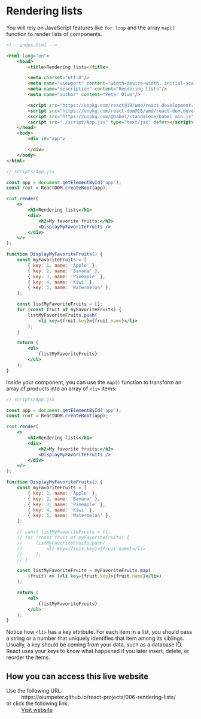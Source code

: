 
# Rendering lists

You will rely on JavaScript features like `for loop` and the array `map()` function to render lists of components.

```html
<!-- index.html -->

<html lang="en">
    <head>
        <title>Rendering lists</title>

        <meta charset="utf-8"/>
        <meta name="viewport" content="width=device-width, initial-scale=1"/>
        <meta name="description" content="Rendering lists"/>
        <meta name="author" content="Peter Olum"/>

        <script src="https://unpkg.com/react@18/umd/react.development.js" defer></script>
        <script src="https://unpkg.com/react-dom@18/umd/react-dom.development.js" defer></script>
        <script src="https://unpkg.com/@babel/standalone/babel.min.js" defer></script>
        <script src="./script/App.jsx" type="text/jsx" defer></script>
    </head>
    <body>
        <div id="app">

        </div>
    </body>
</html>
```

```jsx
// scripts/App.jsx

const app = document.getElementById('app');
const root = ReactDOM.createRoot(app);

root.render(
    <>
        <h1>Rendering lists</h1>
        <div>
            <h2>My favorite fruits:</h2>
            <DisplayMyFavoriteFruits />
        </div>
    </>
);

function DisplayMyFavoriteFruits() {
    const myFavoriteFruits = [
        { key: 1, name: 'Apple' },
        { key: 2, name: 'Banana' },
        { key: 3, name: 'Pineaple' },
        { key: 4, name: 'Kiwi' },
        { key: 5, name: 'Watermelon' },
    ];

    const listMyFavoriteFruits = [];
    for (const fruit of myFavoriteFruits) {
        listMyFavoriteFruits.push(
            <li key={fruit.key}>{fruit.name}</li>
        );
    }

    return (
        <ul>
            {listMyFavoriteFruits}
        </ul>
    );
}
```

Inside your component, you can use the `map()` function to transform an array of products into an array of `<li>` items:

```jsx
// scripts/App.jsx

const app = document.getElementById('app');
const root = ReactDOM.createRoot(app);

root.render(
    <>
        <h1>Rendering lists</h1>
        <div>
            <h2>My favorite fruits:</h2>
            <DisplayMyFavoriteFruits />
        </div>
    </>
);

function DisplayMyFavoriteFruits() {
    const myFavoriteFruits = [
        { key: 1, name: 'Apple' },
        { key: 2, name: 'Banana' },
        { key: 3, name: 'Pineaple' },
        { key: 4, name: 'Kiwi' },
        { key: 5, name: 'Watermelon' },
    ];

    // const listMyFavoriteFruits = [];
    // for (const fruit of myFavoriteFruits) {
    //     listMyFavoriteFruits.push(
    //         <li key={fruit.key}>{fruit.name}</li>
    //     );
    // }

    const listMyFavoriteFruits = myFavoriteFruits.map(
        (fruit) => (<li key={fruit.key}>{fruit.name}</li>)
    );

    return (
        <ul>
            {listMyFavoriteFruits}
        </ul>
    );
}
```

Notice how `<li>` has a key attribute. For each item in a list, you should pass a string or a number that uniquely identifies that item among its siblings. Usually, a key should be coming from your data, such as a database ID. React uses your keys to know what happened if you later insert, delete, or reorder the items.

## How you can access this live website

<dl>
  Use the following URL:
  <dd>
    https://olumpeter.github.io/react-projects/006-rendering-lists/
  </dd>
  or click the following link:
  <dd>
    <a href="https://olumpeter.github.io/react-projects/006-rendering-lists/">Visit website</a>
  </dd>
</dl>

